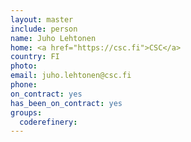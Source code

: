 ```yaml
---
layout: master
include: person
name: Juho Lehtonen
home: <a href="https://csc.fi">CSC</a>
country: FI
photo:
email: juho.lehtonen@csc.fi
phone:
on_contract: yes
has_been_on_contract: yes
groups:
  coderefinery:
---
```

